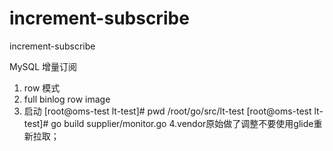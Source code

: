 # increment-subscribe
increment-subscribe



MySQL 增量订阅



1. row 模式
2. full binlog row image
3. 启动
[root@oms-test lt-test]# pwd
/root/go/src/lt-test
[root@oms-test lt-test]# go build supplier/monitor.go
4.vendor原始做了调整不要使用glide重新拉取；



